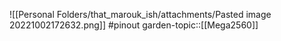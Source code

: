 
![[Personal Folders/that_marouk_ish/attachments/Pasted image 20221002172632.png]]
#pinout 
garden-topic::[[Mega2560]]